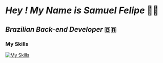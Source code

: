 # *Hey ! My Name is Samuel Felipe* 👋🏽

## *Brazilian Back-end Developer* 🇧🇷

### My Skills
 [![My Skills](https://skillicons.dev/icons?i=php,laravel,html,css,js,bootstrap,react,vue,git,github,py,java,mysql,sqlite,yarn,linux,bash&theme=dark)](https://skillicons.dev)
